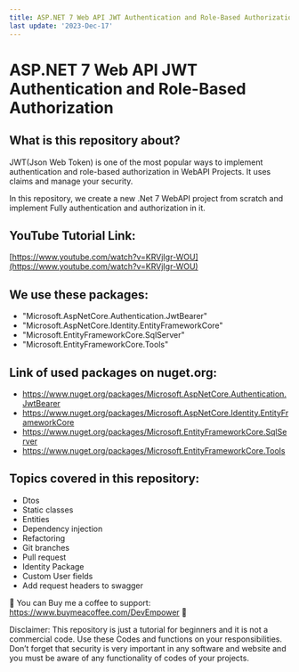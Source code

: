 ```yaml
---
title: ASP.NET 7 Web API JWT Authentication and Role-Based Authorization
last update: '2023-Dec-17'
---
```


# ASP.NET 7 Web API JWT Authentication and Role-Based Authorization

## What is this repository about?

JWT(Json Web Token) is one of the most popular ways to implement authentication and role-based authorization in WebAPI Projects. It uses claims and manage your security.

In this repository, we create a new .Net 7 WebAPI project from scratch and implement Fully authentication and authorization in it.

## YouTube Tutorial Link:

[https://www.youtube.com/watch?v=KRVjIgr-WOU](https://www.youtube.com/watch?v=KRVjIgr-WOU)

## We use these packages:

- "Microsoft.AspNetCore.Authentication.JwtBearer"
- "Microsoft.AspNetCore.Identity.EntityFrameworkCore"
- "Microsoft.EntityFrameworkCore.SqlServer"
- "Microsoft.EntityFrameworkCore.Tools"

## Link of used packages on nuget.org:

- https://www.nuget.org/packages/Microsoft.AspNetCore.Authentication.JwtBearer
- https://www.nuget.org/packages/Microsoft.AspNetCore.Identity.EntityFrameworkCore
- https://www.nuget.org/packages/Microsoft.EntityFrameworkCore.SqlServer
- https://www.nuget.org/packages/Microsoft.EntityFrameworkCore.Tools

## Topics covered in this repository:

- Dtos
- Static classes
- Entities
- Dependency injection
- Refactoring
- Git branches
- Pull request
- Identity Package
- Custom User fields
- Add request headers to swagger

💖 You can Buy me a coffee to support: https://www.buymeacoffee.com/DevEmpower 💖

Disclaimer: This repository is just a tutorial for beginners and it is not a commercial code. Use these Codes and functions on your responsibilities. Don’t forget that security is very important in any software and website and you must be aware of any functionality of codes of your projects.
